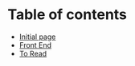 # Table of contents

* [Initial page](README.md)
* [Front End](front-end.md)
* [To Read](to-read.md)

